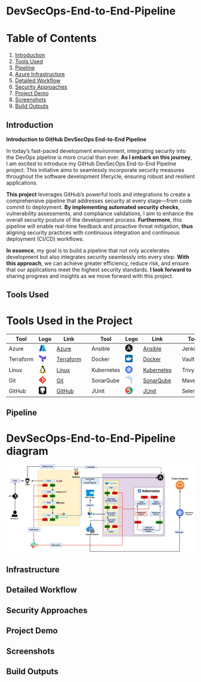 # DevSecOps-End-to-End-Pipeline


# Table of Contents

1. [Introduction](#introduction)
2. [Tools Used](#tools-used)
3. [Pipeline](#pipeline)
4. [Azure Infrastructure](#azure-infrastructure)
5. [Detailed Workflow](#detailed-workflow)
6. [Security Approaches](#security-approaches)
7. [Project Demo](#project-demo)
8. [Screenshots](#screenshots)
9. [Build Outputs](#build-outputs)

## Introduction

**Introduction to GitHub DevSecOps End-to-End Pipeline**

In today’s fast-paced development environment, integrating security into the DevOps pipeline is more crucial than ever. **As I embark on this journey**, I am excited to introduce my GitHub DevSecOps End-to-End Pipeline project. This initiative aims to seamlessly incorporate security measures throughout the software development lifecycle, ensuring robust and resilient applications.

**This project** leverages GitHub’s powerful tools and integrations to create a comprehensive pipeline that addresses security at every stage—from code commit to deployment. **By implementing automated security checks**, vulnerability assessments, and compliance validations, I aim to enhance the overall security posture of the development process. **Furthermore**, this pipeline will enable real-time feedback and proactive threat mitigation, **thus** aligning security practices with continuous integration and continuous deployment (CI/CD) workflows.

**In essence**, my goal is to build a pipeline that not only accelerates development but also integrates security seamlessly into every step. **With this approach**, we can achieve greater efficiency, reduce risk, and ensure that our applications meet the highest security standards. **I look forward to** sharing progress and insights as we move forward with this project.


## Tools Used

# Tools Used in the Project

| Tool       | Logo                                                                                       | Link                                |   | Tool       | Logo                                                                                       | Link                                |   | Tool       | Logo                                                                                       | Link                                |
|------------|--------------------------------------------------------------------------------------------|-------------------------------------|---|------------|--------------------------------------------------------------------------------------------|-------------------------------------|---|------------|--------------------------------------------------------------------------------------------|-------------------------------------|
| Azure      | <img src="https://github.com/eyongca/DevSecOps-End-to-End-Pipeline/blob/main/images/azure.svg" width="20" height="20"> | [Azure](https://azure.microsoft.com/) |   | Ansible    | <img src="https://github.com/eyongca/DevSecOps-End-to-End-Pipeline/blob/main/images/ansible.svg" width="20" height="20"> | [Ansible](https://www.ansible.com/)       |   | Jenkins    | <img src="https://github.com/eyongca/DevSecOps-End-to-End-Pipeline/blob/main/images/jenkins.svg" width="20" height="20"> | [Jenkins](https://www.jenkins.io/) |
| Terraform  | <img src="https://github.com/eyongca/DevSecOps-End-to-End-Pipeline/blob/main/images/terraformio.svg" width="20" height="20"> | [Terraform](https://www.terraform.io/) |   | Docker     | <img src="https://github.com/eyongca/DevSecOps-End-to-End-Pipeline/blob/main/images/docker.svg" width="20" height="20"> | [Docker](https://www.docker.com/)         |   | Vault      | <img src="https://github.com/eyongca/DevSecOps-End-to-End-Pipeline/blob/main/images/vault.svg" width="20" height="20"> | [Vault](https://www.hashicorp.com/products/vault) |
| Linux      | <img src="https://github.com/eyongca/DevSecOps-End-to-End-Pipeline/blob/main/images/linux-icon.svg" width="20" height="20"> | [Linux](https://www.kernel.org/)     |   | Kubernetes | <img src="https://github.com/eyongca/DevSecOps-End-to-End-Pipeline/blob/main/images/kubernetes.svg" width="20" height="20"> | [Kubernetes](https://kubernetes.io/)      |   | Trivy      | <img src="https://github.com/eyongca/DevSecOps-End-to-End-Pipeline/blob/main/images/trivy.svg" width="20" height="20"> | [Trivy](https://aquasecurity.github.io/trivy/) |
| Git        | <img src="https://github.com/eyongca/DevSecOps-End-to-End-Pipeline/blob/main/images/git.svg" width="20" height="20"> | [Git](https://git-scm.com/)           |   | SonarQube  | <img src="https://github.com/eyongca/DevSecOps-End-to-End-Pipeline/blob/main/images/sonarqube.svg" width="20" height="20"> | [SonarQube](https://www.sonarqube.org/)   |   | Maven      | <img src="https://github.com/eyongca/DevSecOps-End-to-End-Pipeline/blob/main/images/maven.svg" width="20" height="20"> | [Maven](https://maven.apache.org/)         |
| GitHub     | <img src="https://github.com/eyongca/DevSecOps-End-to-End-Pipeline/blob/main/images/github.svg" width="20" height="20"> | [GitHub](https://github.com/)       |   | JUnit      | <img src="https://github.com/eyongca/DevSecOps-End-to-End-Pipeline/blob/main/images/junit5.png" width="20" height="20"> | [JUnit](https://junit.org/junit4/)         |   | Selenium   | <img src="https://github.com/eyongca/DevSecOps-End-to-End-Pipeline/blob/main/images/selenium.svg" width="20" height="20"> | [Selenium](https://www.selenium.dev/)     |





## Pipeline
# DevSecOps-End-to-End-Pipeline diagram
![Project Image](https://github.com/eyongca/DevSecOps-End-to-End-Pipeline/blob/main/images/project.webp)


## Infrastructure
<!-- Azure Infrastructure content here -->

## Detailed Workflow
<!-- Detailed Workflow content here -->

## Security Approaches
<!-- Security Approaches content here -->

## Project Demo
<!-- Project Demo content here -->

## Screenshots
<!-- Screenshots content here -->

## Build Outputs
<!-- Build Outputs content here -->
